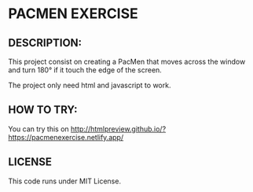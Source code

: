 # PACMEN EXERCISE

## DESCRIPTION:
This project consist on creating a PacMen that moves across the window and turn 180° if it touch the edge of the screen.


The project only need html and javascript to work.


## HOW TO TRY:
You can try this on http://htmlpreview.github.io/?https://pacmenexercise.netlify.app/

## LICENSE
This code runs under MIT License.